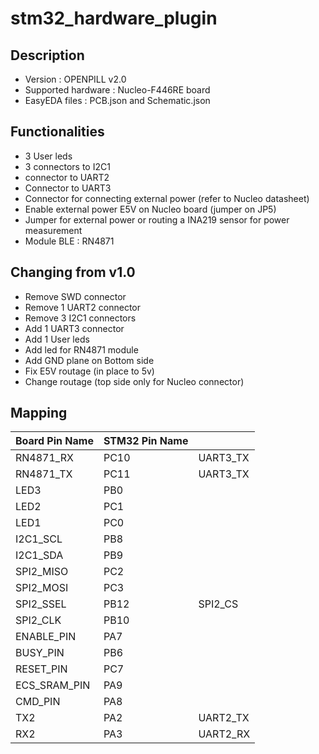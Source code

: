 # stm32_hardware_plugin
## Description
- Version : OPENPILL v2.0
- Supported hardware : Nucleo-F446RE board
- EasyEDA files : PCB.json and Schematic.json
## Functionalities
- 3 User leds
- 3 connectors to I2C1
- connector to UART2
- Connector to UART3
- Connector for connecting external power (refer to Nucleo datasheet)
- Enable external power E5V on Nucleo board (jumper on JP5)
- Jumper for external power or routing a INA219 sensor for power measurement
- Module BLE : RN4871
## Changing from v1.0
- Remove SWD connector
- Remove 1 UART2 connector
- Remove 3 I2C1 connectors
- Add 1 UART3 connector
- Add 1 User leds
- Add led for RN4871 module
- Add GND plane on Bottom side
- Fix E5V routage (in place to 5v)
- Change routage (top side only for Nucleo connector)
## Mapping
| Board Pin Name | STM32 Pin Name |              |
|----------------|----------------|--------------|
| RN4871_RX      | PC10           | UART3_TX     |
| RN4871_TX      | PC11           | UART3_TX     |
| LED3           | PB0            |              |
| LED2           | PC1            |              |
| LED1           | PC0            |              |
| I2C1_SCL       | PB8            |              |
| I2C1_SDA       | PB9            |              |
| SPI2_MISO      | PC2            |              |
| SPI2_MOSI      | PC3            |              |
| SPI2_SSEL      | PB12           | SPI2_CS      |
| SPI2_CLK       | PB10           |              |
| ENABLE_PIN     | PA7            |              |
| BUSY_PIN       | PB6            |              |
| RESET_PIN      | PC7            |              |
| ECS_SRAM_PIN   | PA9            |              |
| CMD_PIN        | PA8            |              |
| TX2            | PA2            | UART2_TX     |
| RX2            | PA3            | UART2_RX     |